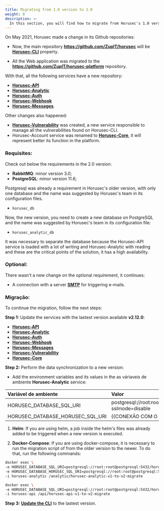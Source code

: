 ```yaml
---
title: Migrating from 1.0 version to 2.0
weight: 0
description: >-
  In this section, you will find how to migrate from Horusec's 1.0 version to the 2.0 one.
---
```


On May 2021, Horusec made a change in its Github repositories:

- Now, the main repository **https://github.com/ZupIT/horusec** will be [**Horusec-CLI**](/docs/pt-br/cli) property.

- All the Web application was migrated to the **https://github.com/ZupIT/horusec-platform** repository.

With that, all the following services have a new repository: 
  * [**Horusec-API**](/docs/pt-br/web/services/api)
  * [**Horusec-Analytic**](/docs/pt-br/web/services/analytic)
  * [**Horusec-Auth**](/docs/pt-br/web/services/auth)
  * [**Horusec-Webhook**](/docs/pt-br/web/services/webhook)
  * [**Horusec-Messages**](/docs/pt-br/web/services/messages).

Other changes also happened: 
  * [**Horusec-Vulnerability**](/docs/web/services/vulnerability) was created, a new service responsible to manage all the vulnerabilities found on Horusec-CLI.
  * Horusec-Account service was renamed to [**Horusec-Core**](/docs/web/services/core/), it will represent better its function in the platform. 

### Requisites:
Check out below the requirements in the 2.0 version: 

- **RabbitMQ**: minor version 3.0;
- **PostgreSQL**: minor version 11.6;


Postgresql was already a requirement in Horusec's older version, with only one database and the name was suggested by Horusec's team in its configuration files.
  - `horusec_db`

Now, the new version, you need to create a new database on PostgreSQL and the name was suggested by Horusec's team in its configuration file:
  - `horusec_analytic_db`


It was necessary to separate the database because the Horusec-API service is loaded with a lot of writing and Horusec-Analytic with reading and these are the critical points of the solution, it has a high availability.

### Optional:
There wasn't a new change on the optional requirement, it continues:

- A connection with a server [**SMTP**](/docs/tutorials/how-to-enable-disable-messaging-service/) for triggering e-mails. 

### Migração:
To continue the migration, follow the next steps: 

**Step 1:** Update the services with the lastest version available **v2.12.0**:
 - [**Horusec-API**](https://hub.docker.com/r/horuszup/horusec-api)
 - [**Horusec-Analytic**](https://hub.docker.com/r/horuszup/horusec-analytic)
 - [**Horusec-Auth**](https://hub.docker.com/r/horuszup/horusec-auth)
 - [**Horusec-Webhook**](https://hub.docker.com/r/horuszup/horusec-webhook)
 - [**Horusec-Messages**](https://hub.docker.com/r/horuszup/horusec-messages)
 - [**Horusec-Vulnerability**](https://hub.docker.com/r/horuszup/horusec-vulnerability)
 - [**Horusec-Core**](https://hub.docker.com/r/horuszup/horusec-core)

**Step 2:** Perform the data synchronization to a new version: 
  * Add the environment variables and its values in the as váriaveis de ambiente **Horusec-Analytic** service: 
<table>
    <thead>
        <tr>
            <th style="text-align:left">Variável de ambiente</th>
            <th style="text-align:left">Valor</th>
        </tr>
    </thead>
    <tbody>
        <tr>
            <td style="text-align:left">HORUSEC_DATABASE_SQL_URI</td>
            <td style="text-align:left">postgresql://root:root@postgresql:5432/horusec_analytic_db?sslmode=disable</td>
        </tr>
        <tr>
            <td style="text-align:left">HORUSEC_DATABASE_HORUSEC_SQL_URI</td>
            <td style="text-align:left">{{CONEXÃO COM O BANCO DE DADOS EXISTENTE}}</td>
        </tr>
    </tbody>
</table>


1. **Helm**:
If you are using helm, a job inside the helm's files was already added to be triggered when a new version is executed. 

2. **Docker-Compose**:
If you are using docker-compose, it is necessary to run the migration script of from the older version to the newer. To do that, run the following commands:

```bash
docker exec \
-e HORUSEC_DATABASE_SQL_URI=postgresql://root:root@postgresql:5432/horusec_analytic_db?sslmode=disable \
-e HORUSEC_DATABASE_HORUSEC_SQL_URI=postgresql://root:root@postgresql:5432/horusec_analytic_db?sslmode=disable \
-i horusec-analytic /analytic/horusec-analytic-v1-to-v2-migrate
```

```bash
docker exec \
-e HORUSEC_DATABASE_SQL_URI=postgresql://root:root@postgresql:5432/horusec_analytic_db?sslmode=disable \
-i horusec-api /api/horusec-api-v1-to-v2-migrate
```

**Step 3:** [**Update the CLI**](/docs/cli/installation/) to the lastest version.
